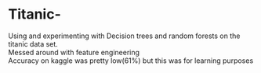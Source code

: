 # Titanic-

Using and experimenting with Decision trees and random forests on the titanic data set.  
Messed around with feature engineering  
Accuracy on kaggle was pretty low(61%) but this was for learning purposes  
